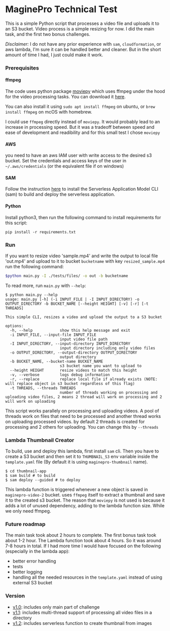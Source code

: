# MaginePro Technical Test
This is a simple Python script that processes a video file and uploads it to an S3 bucket.
Video process is a simple resizing for now.
I did the main task, and the first two bonus challenges.

_Disclaimer:_ I do not have any prior experience with `sam`, `cloudformation`, or aws lambda, I'm sure it can be handled
better and cleaner. But in the short amount of time I had, I just could make it work.


### Prerequisites
#### ffmpeg
The code uses python package [moviepy](https://zulko.github.io/moviepy/) which uses ffmpeg under the hood for the video processing tasks.
You can download it [here](https://ffmpeg.org/download.html). 

You can also install it using `sudo apt install ffmpeg` on ubuntu, or `brew install ffmpeg` on mcOS with homebrew.

I could use `ffmpeg` directly instead of `moviepy`. It would probably lead to an increase in processing speed. But it was a tradeoff between speed and ease of development and readibility and for this small test I chose `moviepy`

#### AWS
you need to have an aws IAM user with write access to the desired s3 bucket. Set the credentials and access keys of the user in `~/.aws/credentials` (or the equivalent file if on windows)

#### SAM
Follow the instruction [here](https://docs.aws.amazon.com/serverless-application-model/latest/developerguide/install-sam-cli.html)
to install the Serverless Application Model CLI (sam) to build and deploy the serverless application.

#### Python
Install python3, then run the following command to install requirements for this script:
```
pip install -r requirements.txt
```

### Run
If you want to resize video 'sample.mp4' and write the output to local file 'out.mp4' and upload to it to bucket `bucketname` with key `resized_sample.mp4` run the following command:
```sh
$python main.py -I ./tests/files/ -o out -b bucketname
```
To read more, run `main.py` with `--help`:
```shell
$ python main.py --help
usage: main.py [-h] (-i INPUT_FILE | -I INPUT_DIRECTORY) -o OUTPUT_DIRECTORY -b BUCKET_NAME [--height HEIGHT] [-v] [-r] [-t THREADS]

This simple CLI, resizes a video and upload the output to a S3 bucket

options:
  -h, --help            show this help message and exit
  -i INPUT_FILE, --input-file INPUT_FILE
                        input video file path
  -I INPUT_DIRECTORY, --input-directory INPUT_DIRECTORY
                        input directory including only video files
  -o OUTPUT_DIRECTORY, --output-directory OUTPUT_DIRECTORY
                        output directory
  -b BUCKET_NAME, --bucket-name BUCKET_NAME
                        s3 bucket name you want to upload to
  --height HEIGHT       resize videos to match this height
  -v, --verbose         logs debug information
  -r, --replace         replace local file if already exists (NOTE: will replace object in s3 bucket regardless of this flag)
  -t THREADS, --threads THREADS
                        number of threads working on processing and uploading video files, 2 means 2 thread will work on processing and 2 will work on uploading

```

This script works parallely on processing and uploading videos. 
A pool of threads work on files that need to be processed and another thread works on uploading processed videos.
by default 2 threads is created for processing and 2 others for uploading. You can change this by `--threads`

### Lambda Thumbnail Creator
To build, use and deploy this lambda, first install `sam` cli. Then you have to create a S3 bucket and then set it to 
`THUMBNAIL_S3` env variable inside the `template.yaml` file (By default it is using `maginepro-thumbnail` name).
```shell
$ cd thumbnail-app
$ sam build # to build
$ sam deploy --guided # to deploy
```

This lambda function is triggered whenever a new object is saved in `maginepro-video-2` bucket. uses `ffmpeg` itself
to extract a thumbnail and save it to the created s3 bucket. The reason that `moviepy` is not used is because 
it adds a lot of unused dependency, adding to the lambda function size. While we only need ffmpeg.

### Future roadmap
The main task took about 2 hours to complete. The first bonus task took about 1-2 hour.
The Lambda function took about 4 hours. So it was around 7-8 hours in total.
If I had more time I would have focused on the following (especially in the lambda app):
- better error handling
- tests
- better logging
- handling all the needed resources in the `template.yaml` instead of using external S3 bucket


### Version

- [v1.0](https://github.com/Hamsajj/maginepro-technical-test/tree/v1.0): includes only main part of challenge
- [v1.1](https://github.com/Hamsajj/maginepro-technical-test/tree/v1.1): includes multi-thread support of processing all video files in a directory
- [v1.2](https://github.com/Hamsajj/maginepro-technical-test/tree/v1.2): includes serverless function to create thumbnail from images